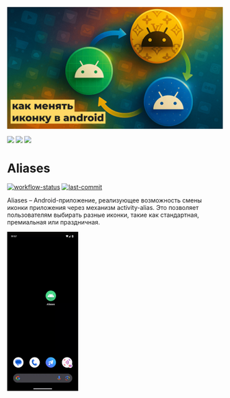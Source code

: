 <div align="center">
    <img src=".github/pics/cover.png" alt="Cover">
</div>

[![](https://img.shields.io/badge/Пост_в_Telegram-24A1DE?style=for-the-badge&logo=telegram&logoColor=white)](https://t.me/foundout/286)
[![](https://img.shields.io/badge/Пост_на_Boosty-F15F2C?style=for-the-badge&logo=boosty&logoColor=F6F6F6)](https://boosty.to/michaelbel/posts/ff038b7f-d39c-49fd-9dc4-b1d10c562f37)
[![](https://img.shields.io/badge/Видео_на_YouTube-FF0000?style=for-the-badge&logo=youtube&logoColor=white)](https://youtu.be/vZpKpJ2f6ng)


Aliases
=

[![workflow-status](https://img.shields.io/github/actions/workflow/status/michaelbel/aliases/ci.yml?style=for-the-badge&logo=github&labelColor=3F464F)](https://github.com/michaelbel/aliases/actions)
[![last-commit](https://img.shields.io/github/last-commit/michaelbel/aliases?style=for-the-badge&logo=github&labelColor=3F464F)](https://github.com/michaelbel/aliases/commits)

Aliases – Android-приложение, реализующее возможность смены иконки приложения через механизм activity-alias. Это позволяет пользователям выбирать разные иконки, такие как стандартная, премиальная или праздничная.

<img src=".github/pics/app.gif" alt="App Video" width="33%">